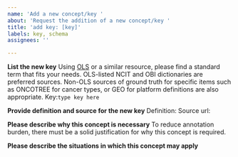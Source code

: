 ```yaml
---
name: 'Add a new concept/key '
about: 'Request the addition of a new concept/key '
title: 'add key: [key]'
labels: key, schema
assignees: ''

---
```


**List the new key**
Using [OLS](https://www.ebi.ac.uk/ols/index) or a similar resource, please find a standard term that fits your needs. OLS-listed NCIT and OBI dictionaries are preferred sources. Non-OLS sources of ground truth for specific items such as ONCOTREE for cancer types, or GEO for platform definitions are also appropriate. 
Key:`type key here`

**Provide definition and source for the new key**
Definition:
Source url:


**Please describe why this concept is necessary**
To reduce annotation burden, there must be a solid justification for why this concept is required. 

**Please describe the situations in which this concept may apply**
